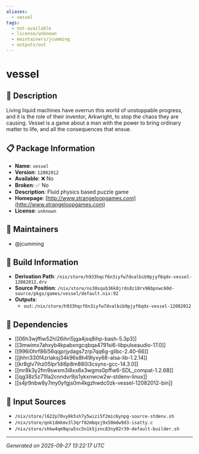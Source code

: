 ```yaml
---
aliases:
  - vessel
tags:
  - not-available
  - license/unknown
  - maintainers/jcumming
  - outputs/out
---
```


# vessel

## 📝 Description

Living liquid machines have overrun this world of unstoppable progress,
and it is the role of their inventor, Arkwright, to stop the chaos they are
causing. Vessel is a game about a man with the power to bring ordinary matter
to life, and all the consequences that ensue.


## 📋 Package Information

- **Name**: `vessel`
- **Version**: `12082012`
- **Available**: ❌ No
- **Broken**: ✅ No
- **Description**: Fluid physics based puzzle game
- **Homepage**: [http://www.strangeloopgames.com](http://www.strangeloopgames.com)
- **License**: `unknown`
## 👥 Maintainers

- @jcumming


## 🔧 Build Information

- **Derivation Path**: `/nix/store/h933hqcf6n3iyfw7dvalbib9pjyf6qdx-vessel-12082012.drv`
- **Source Position**: `/nix/store/ns30sqxb36k8jrds8z18rv96bpnwc60d-source/pkgs/games/vessel/default.nix:92`
- **Outputs**:
  - `out`:  `/nix/store/h933hqcf6n3iyfw7dvalbib9pjyf6qdx-vessel-12082012`

## 🔗 Dependencies

- [[06h3wjffiw52hl26ihri5jga4jsq8ihp-bash-5.3p3]]
- [[3mwimx7ahxyb4kpabxngcqbqa4791si6-libpulseaudio-17.0]]
- [[996i0hrf86i56qqprjydags7zrp7qq6g-glibc-2.40-66]]
- [[jhhn330f4zrlaksj34k96s8h49lyxy68-alsa-lib-1.2.14]]
- [[kr8glv7ihz05lpr1di6p8m880i3csyns-gcc-14.3.0]]
- [[mr8k3y2fm9swxm3i8xx6x3wgms0pffw6-SDL_compat-1.2.68]]
- [[qg38z5z71lla2cnndvr9js1ykxnwcw2w-stdenv-linux]]
- [[s4jr9nbw8y7my0yfgjs0m4kgzhwdc0zk-vessel-12082012-bin]]

## 📁 Input Sources

- `/nix/store/l622p70vy8k5sh7y5wizi5f2mic6ynpg-source-stdenv.sh`
- `/nix/store/qnk1dmkmv3l3qrf82mbqxj9x50mdw9d3-isatty.c`
- `/nix/store/shkw4qm9qcw5sc5n1k5jznc83ny02r39-default-builder.sh`

---
*Generated on 2025-09-27 13:22:17 UTC*
